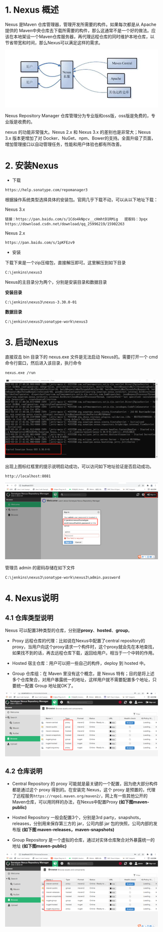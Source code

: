# 1. Nexus 概述

Nexus 是Maven 仓库管理器，管理开发所需要的构件。如果每次都是从 Apache 提供的 Maven中央仓库去下载所需要的构件，那么这通常不是一个好的做法。应该在本地架设一个Maven仓库服务器，再代理远程仓库的同时维护本地仓库，以节省带宽和时间，那么Nexus可以满足这样的需求。

![图片](images\11-1.png)

Nexus Repository Manager 仓库管理分为专业版和oss版，oss版是免费的，专业版是收费的。

nexus 的功能非常强大。Nexus 2.x 和 Nexus 3.x 的差别也是非常大；Nexus 3.x 版本更增加了对 Docker、NuGet、npm、Bower的支持。全面升级了页面，增加管理接口以自动管理任务，性能和用户体验也都有所改善。

# 2. 安装Nexus

- 下载

```
https://help.sonatype.com/repomanager3
```

根据操作系统类型选择具体的安装包。官网几乎下载不动，可以从以下地址下载：

 Nexus 3.x

```
链接：https://pan.baidu.com/s/1Cdo4kNpcv__cHmhtD1RMig   提取码：3pqx
https://download.csdn.net/download/qq_25996219/15902263
```

Nexus 2.x

```
https://pan.baidu.com/s/1pKFEzv9
```

- 安装

下载下来是一个zip压缩包，直接解压即可。这里解压到如下目录

```
C:\jenkins\nexus3
```

Nexus的主目录分为两个，分别是安装目录和数据目录

**安装目录**

```
C:\jenkins\nexus3\nexus-3.30.0-01
```

**数据目录**

```
C:\jenkins\nexus3\sonatype-work\nexus3
```

# 3. 启动Nexus

直接双击 bin 目录下的 nexus.exe 文件是无法启动 Nexus的。需要打开一个 cmd 命令行窗口，然后进入该目录，执行命令

```
nexus.exe /run
```

![图片](images\11-2.png)

出现上图标红框里的提示说明启动成功，可以访问如下地址验证是否启动成功。

```
http://localhost:8081  
```

![图片](images\11-3.png)

管理员 admin 的密码存储在如下文件

```
C:\jenkins\nexus3\sonatype-work\nexus3\admin.password
```

# 4. Nexus说明

## 4.1 仓库类型说明

Nexus 可以配置3种类型的仓库，分别是**proxy**、**hosted**、**group**。

- Proxy 远程仓库的代理：比如说在Nexus中配置了central repository的proxy，当用户向这个proxy请求一个构件时，这个proxy就会先在本地查找，如果找不到的话，再去远程仓库下载，返回给用户。相当于一个中转的作用。

- Hosted 宿主仓库：用户可以把一些自己的构件，deploy 到 hosted 中。

- Group 仓库组：在 Maven 里没有这个概念，是 Nexus 特有；目的是将上述多个仓库聚合，对用户暴露统一的地址，这样用户就不需要配置多个地址，只要统一配置 Group 地址就OK了。

![图片](images\11-4.png)

## 4.2 仓库说明 

- Central Repository 的 proxy 可能就是最关键的一个配置，因为绝大部分构件都是通过这个 proxy 得到的。在安装完 Nexus，这个 proxy 是预置的，代理了远程服务`https://repo1.maven.org/maven2/`，网上有一些其他公开的Maven仓库，可以用同样的办法，在Nexus中配置Proxy **(如下图maven-public)**

- Hosted Repository 一般会配置3个，分别是3rd party，snapshots，releases，分别用来保存第三方的 jar，公司内部 jar 包的快照，公司内部的发布版 **(如下图 maven-releases，maven-snapshots)**
- Group Repository 是一个虚拟的仓库，通过对实体仓库聚合对外暴露统一的地址 **(如下图maven-public)**

![图片](images\11-5.png)